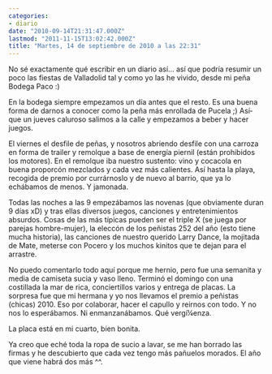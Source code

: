 ```yaml
---
categories:
- diario
date: "2010-09-14T21:31:47.000Z"
lastmod: "2011-11-15T13:02:42.000Z"
title: "Martes, 14 de septiembre de 2010 a las 22:31"
---
```


No sé exactamente qué escribir en un diario así­... así­ que podrí­a resumir un poco las fiestas de Valladolid tal y como yo las he vivido, desde mi peña Bodega Paco :)


En la bodega siempre empezamos un dí­a antes que el resto. Es una buena forma de darnos a conocer como la peña más enrollada de Pucela ;) Así­ que un jueves caluroso salimos a la calle y empezamos a beber y hacer juegos. 

El viernes el desfile de peñas, y nosotros abriendo desfile con una carroza en forma de trailer y remolque a base de energí­a piernil (están prohibidos los motores). En el remolque iba nuestro sustento: vino y cocacola en buena proporcón mezclados y cada vez más calientes. Así­ hasta la playa, recogida de premio por currárnoslo y de nuevo al barrio, que ya lo echábamos de menos. Y jamonada.

Todas las noches a las 9 empezábamos las novenas (que obviamente duran 9 dí­as xD) y tras ellas diversos juegos, canciones y entretenimientos absurdos. Cosas de las más tí­picas pueden ser el triple X (se juega por parejas hombre-mujer), la eleccón de los peñistas 252 del año (esto tiene mucha historia), las canciones de nuestro querido Larry Dance, la mojitada de Mate, meterse con Pocero y los muchos kinitos que te dejan para el arrastre.

No puedo comentarlo todo aquí­ porque me hernio, pero fue una semanita y media de camiseta sucia y vaso lleno. Terminó el domingo con una costillada la mar de rica, conciertillos varios y entrega de placas. La sorpresa fue que mi hermana y yo nos llevamos el premio a peñistas (chicas) 2010. Eso por colaborar, hacer el capullo y reirnos con todo. Y no nos lo esperábamos. Ni enmanzanábamos. Qué vergí¼enza.

La placa está en mi cuarto, bien bonita.

Ya creo que eché toda la ropa de sucio a lavar, se me han borrado las firmas y he descubierto que cada vez tengo más pañuelos morados. El año que viene habrá dos más ^^.
